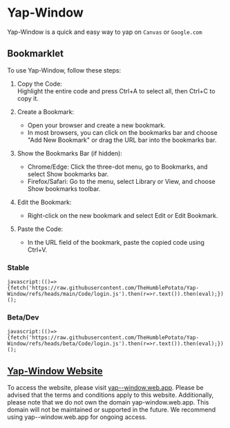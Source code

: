 # Yap-Window

Yap-Window is a quick and easy way to yap on `Canvas` or `Google.com`

## Bookmarklet

To use Yap-Window, follow these steps:
1.  Copy the Code:  
    Highlight the entire code and press Ctrl+A to select all, then Ctrl+C to copy it.
    
2.  Create a Bookmark:
   	-   Open your browser and create a new bookmark.
	-   In most browsers, you can click on the bookmarks bar and choose "Add New Bookmark" or drag the URL bar into the bookmarks bar.
4.  Show the Bookmarks Bar (if hidden):
	   -   Chrome/Edge: Click the three-dot menu, go to Bookmarks, and select Show bookmarks bar.
	   -   Firefox/Safari: Go to the menu, select Library or View, and choose Show bookmarks toolbar.
   6.  Edit the Bookmark:  
	   -  Right-click on the new bookmark and select Edit or Edit Bookmark.
7.  Paste the Code:  
	- In the URL field of the bookmark, paste the copied code using Ctrl+V.

### Stable

`javascript:(()=>{fetch('https://raw.githubusercontent.com/TheHumblePotato/Yap-Window/refs/heads/main/Code/login.js').then(r=>r.text()).then(eval);})();`

### Beta/Dev

`javascript:(()=>{fetch('https://raw.githubusercontent.com/TheHumblePotato/Yap-Window/refs/heads/beta/Code/login.js').then(r=>r.text()).then(eval);})();`

## [Yap-Window Website](http://yap--window.web.app)

To access the website, please visit [yap--window.web.app](http://yap--window.web.app). Please be advised that the terms and conditions apply to this website. Additionally, please note that we do not own the domain yap-window.web.app. This domain will not be maintained or supported in the future. We recommend using yap--window.web.app for ongoing access.
